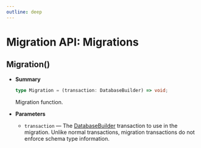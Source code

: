 ```yaml
---
outline: deep
---
```


# Migration API: Migrations

## Migration()

- **Summary**

  ```ts
  type Migration = (transaction: DatabaseBuilder) => void;
  ```

  Migration function.

- **Parameters**

  - `transaction` — The [DatabaseBuilder](database-builder) transaction to use in the migration. Unlike normal transactions, migration transactions do not enforce schema type information.
